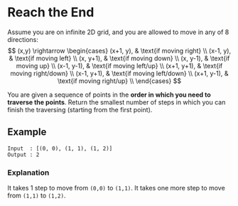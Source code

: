 # Reach the End

Assume you are on infinite 2D grid, and you are allowed to move in any of 8 directions:
$$
(x,y) \rightarrow
\begin{cases}
    (x+1, y),   & \text{if moving right} \\
    (x-1, y),   & \text{if moving left} \\
    (x, y+1),   & \text{if moving down} \\
    (x, y-1),   & \text{if moving up} \\
    (x-1, y-1), & \text{if moving left/up} \\
    (x+1, y+1), & \text{if moving right/down} \\
    (x-1, y+1), & \text{if moving left/down} \\
    (x+1, y-1), & \text{if moving right/up} \\
\end{cases}
$$

You are given a sequence of points in the **order in which you need to traverse the points**. Return the smallest number of steps in which you can finish the traversing (starting from the first point).

## Example

```
Input  : [(0, 0), (1, 1), (1, 2)]
Output : 2
```

### Explanation
It takes 1 step to move from `(0,0)` to `(1,1)`. It takes one more step to move from `(1,1)` to `(1,2)`.

